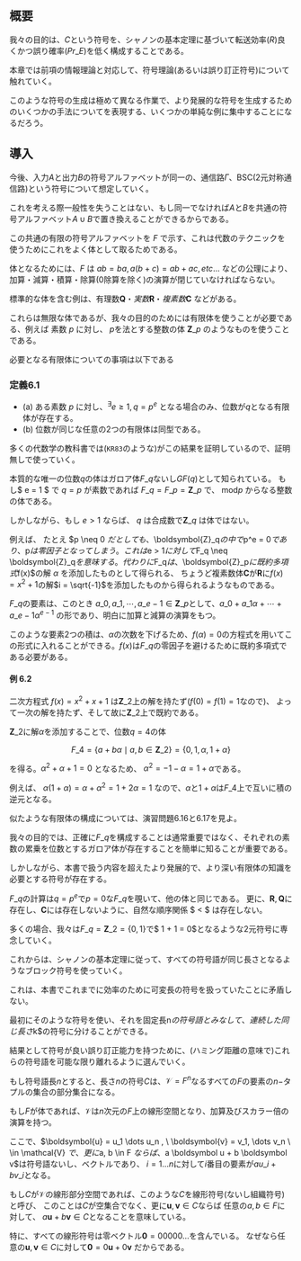 ## 概要
我々の目的は、$C$という符号を、シャノンの基本定理に基づいて転送効率($R$)良くかつ誤り確率($Pr\_E$)を低く構成することである。

本章では前項の情報理論と対応して、符号理論(あるいは誤り訂正符号)について触れていく。

このような符号の生成は極めて異なる作業で、より発展的な符号を生成するためのいくつかの手法についてを表現する、いくつかの単純な例に集中することになるだろう。

## 導入

今後、入力$A$と出力$B$の符号アルファベットが同一の、通信路$\Gamma$、BSC(2元対称通信路)という符号について想定していく。

これを考える際一般性を失うことはない、もし同一でなければ$A$と$B$を共通の符号アルファベット$A\cup B$で置き換えることができるからである。

この共通の有限の符号アルファベットを $F$ で示す、これは代数のテクニックを使うためにこれをよく体として取るためである。

体となるためには、$F$ は $ab = ba, a(b + c) = ab + ac, etc\dots$ などの公理により、加算・減算・積算・除算(0除算を除く)の演算が閉じていなければならない。

標準的な体を含む例は、有理数$\boldsymbol{Q}・実数\boldsymbol{R}・複素数\boldsymbol{C}$ などがある。

これらは無限な体であるが、我々の目的のためには有限体を使うことが必要である、例えば 素数 $p$ に対し、 $p$を法とする整数の体 $\boldsymbol{Z}\_p$ のようなものを使うことである。

必要となる有限体についての事項は以下である

### 定義6.1

- (a) ある素数 $p$ に対し、${}^\exists e \geq 1 , q = p^e$ となる場合のみ、位数が$q$となる有限体が存在する。
- (b) 位数が同じな任意の2つの有限体は同型である。

多くの代数学の教科書では(`KR83`のような)がこの結果を証明しているので、証明無しで使っていく。

本質的な唯一の位数$q$の体はガロア体$F\_q$ないし$GF(q)$として知られている。 もし$ e = 1 $ で $q = p$ が素数であれば $F\_q = F\_p = \boldsymbol{Z}\_p$ で、
$\text{mod} p$ からなる整数の体である。

しかしながら、もし $e > 1$ ならば、 $q$ は合成数で$\boldsymbol{Z}\_q$ は体ではない。

例えば、 たとえ $p \neq 0 $だとしても、$\boldsymbol{Z}\_q$の中で$p^e = 0$であり、$p$は零因子となってしまう。
これは$e > 1$に対して$F\_q \neq \boldsymbol{Z}\_q$を意味する。代わりに$F\_q$は、$\boldsymbol{Z}\_p$に既約多項式$f(x)$の解 $\alpha$ を添加したものとして得られる、
ちょうど複素数体$\boldsymbol{C}$が$\boldsymbol{R}$に$f(x) = x^2 + 1$の解$i = \sqrt{-1}$を添加したものから得られるようなものである。

$F\_q$の要素は、このとき $a\_0, a\_1, \cdots , a\_{e-1} \in \boldsymbol{Z}\_p$として、$a\_0 + a\_1 \alpha + \cdots + a\_{e-1} \alpha^{e-1}$ の形であり、明白に加算と減算の演算をもつ。

このような要素2つの積は、$\alpha$の次数を下げるため、$f(\alpha) = 0$の方程式を用いてこの形式に入れることができる。$f(x)$は$F\_q$の零因子を避けるために既約多項式である必要がある。

#### 例 6.2

二次方程式 $f(x) = x^2 + x + 1$ は$\boldsymbol{Z}\_2$上の解を持たず($f(0) = f(1) = 1$なので)、
よって一次の解を持たず、そして故に$\boldsymbol{Z}\_2$上で既約である。

$\boldsymbol{Z}\_2$に解$\alpha$を添加することで、位数$q = 4$の体

$$F\_4 = \lbrace a + b\alpha \mid a,b \in \boldsymbol{Z}\_2 \rbrace = \lbrace 0, 1, \alpha , 1 + \alpha \rbrace$$

を得る。$\alpha^2 + \alpha + 1 = 0$ となるため、 $\alpha^2 = -1 - \alpha = 1 + \alpha$である。

例えば、 $\alpha (1 + \alpha) = \alpha + \alpha^2 = 1 + 2 \alpha = 1$ なので、$\alpha$と$1 + \alpha$は$F\_4$上で互いに積の逆元となる。

似たような有限体の構成については、演習問題6.16と6.17を見よ。

我々の目的では、正確に$F\_q$を構成することは通常重要ではなく、それぞれの素数の累乗を位数とするガロア体が存在することを簡単に知ることが重要である。

しかしながら、本書で扱う内容を超えたより発展的で、より深い有限体の知識を必要とする符号が存在する。

$F\_q$の計算は$q = p^e$で$p = 0$な$F\_q$を覗いて、他の体と同じである。
更に、$\boldsymbol{R}, \boldsymbol{Q}$に存在し、$\boldsymbol{C}$には存在しないように、自然な順序関係 $ < $ は存在しない。

多くの場合、我々は$F\_q = \boldsymbol{Z}\_2 = \lbrace 0, 1 \rbrace$で$ 1 + 1 = 0$となるような2元符号に専念していく。

これからは、シャノンの基本定理に従って、すべての符号語が同じ長さとなるようなブロック符号を使っていく。

これは、本書でこれまでに効率のために可変長の符号を扱っていたことに矛盾しない。

最初にそのような符号を使い、それを固定長n$の符号語とみなして、連続した同じ長さ$k$の符号に分けることができる。

結果として符号が良い誤り訂正能力を持つために、(ハミング距離の意味で)これらの符号語を可能な限り離れるように選んでいく。

もし符号語長$n$とすると、長さ$n$の符号$C$は、$\mathcal{V} = F^n$なるすべての$F$の要素の$n-$タプルの集合の部分集合になる。

もし$F$が体であれば、$\mathcal{V}$は$n$次元の$F$上の線形空間となり、加算及びスカラー倍の演算を持つ。

ここで、$\boldsymbol{u} = u\_1 \dots u\_n , \ \boldsymbol{v} = v\_1, \dots v\_n \ \in \mathcal{V} $で、
更に$a, b \in F $ならば、$a \boldsymbol u + b \boldsymbol v$は符号語ないし、ベクトルであり、
$i = 1 \dots n$に対して$i$番目の要素が$au\_i + bv\_i$となる。

もし$C$が$\mathcal{V}$の線形部分空間であれば、このような$C$を線形符号(ないし組織符号)と呼び、
このことは$C$が空集合でなく、更に$\boldsymbol{u}, \boldsymbol{v} \in C$ならば
任意の$a, b \in F$に対して、 $a \boldsymbol{u} + b \boldsymbol{v} \in C$となることを意味している。

特に、すべての線形符号は零ベクトル$\boldsymbol{0} = 00000\dots$を含んでいる。
なぜなら任意の$\boldsymbol{u}, \boldsymbol{v} \in C$に対して$\boldsymbol{0} = 0 \boldsymbol{u} + 0 \boldsymbol{v}$
だからである。
